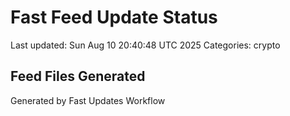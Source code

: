 # Fast Feed Update Status
Last updated: Sun Aug 10 20:40:48 UTC 2025
Categories: crypto

## Feed Files Generated

Generated by Fast Updates Workflow
